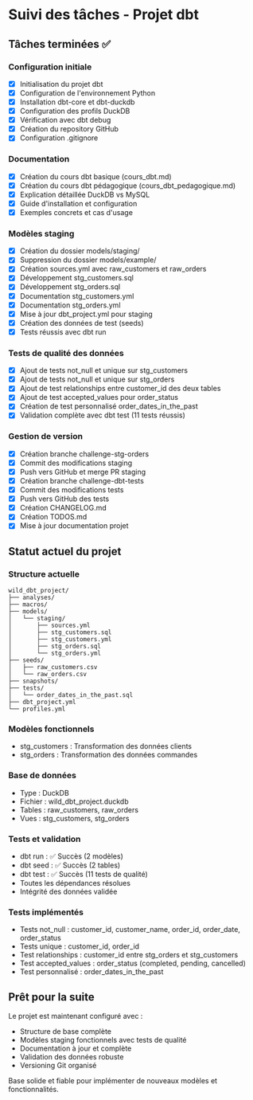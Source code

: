 # Suivi des tâches - Projet dbt

## Tâches terminées ✅

### Configuration initiale
- [x] Initialisation du projet dbt
- [x] Configuration de l'environnement Python
- [x] Installation dbt-core et dbt-duckdb
- [x] Configuration des profils DuckDB
- [x] Vérification avec dbt debug
- [x] Création du repository GitHub
- [x] Configuration .gitignore

### Documentation
- [x] Création du cours dbt basique (cours_dbt.md)
- [x] Création du cours dbt pédagogique (cours_dbt_pedagogique.md)
- [x] Explication détaillée DuckDB vs MySQL
- [x] Guide d'installation et configuration
- [x] Exemples concrets et cas d'usage

### Modèles staging
- [x] Création du dossier models/staging/
- [x] Suppression du dossier models/example/
- [x] Création sources.yml avec raw_customers et raw_orders
- [x] Développement stg_customers.sql
- [x] Développement stg_orders.sql
- [x] Documentation stg_customers.yml
- [x] Documentation stg_orders.yml
- [x] Mise à jour dbt_project.yml pour staging
- [x] Création des données de test (seeds)
- [x] Tests réussis avec dbt run

### Tests de qualité des données
- [x] Ajout de tests not_null et unique sur stg_customers
- [x] Ajout de tests not_null et unique sur stg_orders
- [x] Ajout de test relationships entre customer_id des deux tables
- [x] Ajout de test accepted_values pour order_status
- [x] Création de test personnalisé order_dates_in_the_past
- [x] Validation complète avec dbt test (11 tests réussis)

### Gestion de version
- [x] Création branche challenge-stg-orders
- [x] Commit des modifications staging
- [x] Push vers GitHub et merge PR staging
- [x] Création branche challenge-dbt-tests
- [x] Commit des modifications tests
- [x] Push vers GitHub des tests
- [x] Création CHANGELOG.md
- [x] Création TODOS.md
- [x] Mise à jour documentation projet

## Statut actuel du projet

### Structure actuelle
```
wild_dbt_project/
├── analyses/
├── macros/
├── models/
│   └── staging/
│       ├── sources.yml
│       ├── stg_customers.sql
│       ├── stg_customers.yml
│       ├── stg_orders.sql
│       └── stg_orders.yml
├── seeds/
│   ├── raw_customers.csv
│   └── raw_orders.csv
├── snapshots/
├── tests/
│   └── order_dates_in_the_past.sql
├── dbt_project.yml
└── profiles.yml
```

### Modèles fonctionnels
- stg_customers : Transformation des données clients
- stg_orders : Transformation des données commandes

### Base de données
- Type : DuckDB
- Fichier : wild_dbt_project.duckdb
- Tables : raw_customers, raw_orders
- Vues : stg_customers, stg_orders

### Tests et validation
- dbt run : ✅ Succès (2 modèles)
- dbt seed : ✅ Succès (2 tables)
- dbt test : ✅ Succès (11 tests de qualité)
- Toutes les dépendances résolues
- Intégrité des données validée

### Tests implémentés
- Tests not_null : customer_id, customer_name, order_id, order_date, order_status
- Tests unique : customer_id, order_id
- Test relationships : customer_id entre stg_orders et stg_customers
- Test accepted_values : order_status (completed, pending, cancelled)
- Test personnalisé : order_dates_in_the_past

## Prêt pour la suite

Le projet est maintenant configuré avec :
- Structure de base complète
- Modèles staging fonctionnels avec tests de qualité
- Documentation à jour et complète
- Validation des données robuste
- Versioning Git organisé

Base solide et fiable pour implémenter de nouveaux modèles et fonctionnalités.